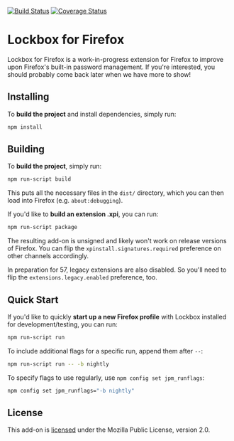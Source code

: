 [![Build Status](https://travis-ci.org/mozilla-lockbox/lockbox-extension.svg?branch=master)](https://travis-ci.org/mozilla-lockbox/lockbox-extension) [![Coverage Status](https://coveralls.io/repos/github/mozilla-lockbox/lockbox-extension/badge.svg?branch=coveralls)](https://coveralls.io/github/mozilla-lockbox/lockbox-extension?branch=coveralls)

# Lockbox for Firefox

Lockbox for Firefox is a work-in-progress extension for Firefox to improve upon
Firefox's built-in password management. If you're interested, you should
probably come back later when we have more to show!

## Installing

To **build the project** and install dependencies, simply run:

```sh
npm install
```

## Building

To **build the project**, simply run:

```sh
npm run-script build
```

This puts all the necessary files in the `dist/` directory, which you can then
load into Firefox (e.g. `about:debugging`).

If you'd like to **build an extension .xpi**, you can run:

```sh
npm run-script package
```

The resulting add-on is unsigned and likely won't work on release versions of
Firefox. You can flip the `xpinstall.signatures.required` preference on other
channels accordingly.

In preparation for 57, legacy extensions are also disabled. So you'll need to flip the `extensions.legacy.enabled` preference, too.

## Quick Start

If you'd like to quickly **start up a new Firefox profile** with Lockbox
installed for development/testing, you can run:

```sh
npm run-script run
```

To include additional flags for a specific run, append them after `--`:

```sh
npm run-script run -- -b nightly
```

To specify flags to use regularly, use `npm config set jpm_runflags`:

```sh
npm config set jpm_runflags="-b nightly"
```

## License

This add-on is [licensed][license-link] under the Mozilla Public License,
version 2.0.

[license-link]: /LICENSE
